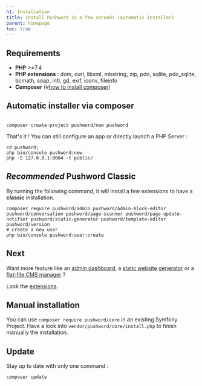 ```yaml
---
h1: Installation
title: Install Pushword in a few seconds (automatic installer)
parent: homepage
toc: true
---
```


## Requirements

-   **PHP** >=7.4
-   **PHP extensions** : dom, curl, libxml, mbstring, zip, pdo, sqlite, pdo_sqlite, bcmath, soap, intl, gd, exif, iconv, fileinfo
-   **Composer** (#[how to install composer](https://getcomposer.org/download/))

## Automatic installer via composer

```

composer create-project pushword/new pushword

```

That's it ! You can still configure an app or directly launch a PHP Server :

```shell
cd pushword;
php bin/console pushword:new
php -S 127.0.0.1:8004 -t public/

```

## _Recommended_ Pushword Classic

By running the following command, it will install a few extensions to have a **classic** installation.

```shell
composer require pushword/admin pushword/admin-block-editor pushword/conversation pushword/page-scanner pushword/page-update-notifier pushword/static-generator pushword/template-editor pushword/version
# create a new user
php bin/console pushword:user:create
```

## Next

Want more feature like an [admin dashboard](/extension/admin), a [static website generator](/extension/static) or a
[flat-file CMS manager](/extension/flat) ?

Look the [extensions](/extensions).

## Manual installation

You can use `composer require pushword/core` in an existing Symfony Project. Have a look into `vendor/pushword/core/install.php` to finish manually the installation.

## Update

Stay up to date with only one command :

```
composer update
```

<!-- for postcss... -->
<pre style="display:none"><code>...</code></pre>
